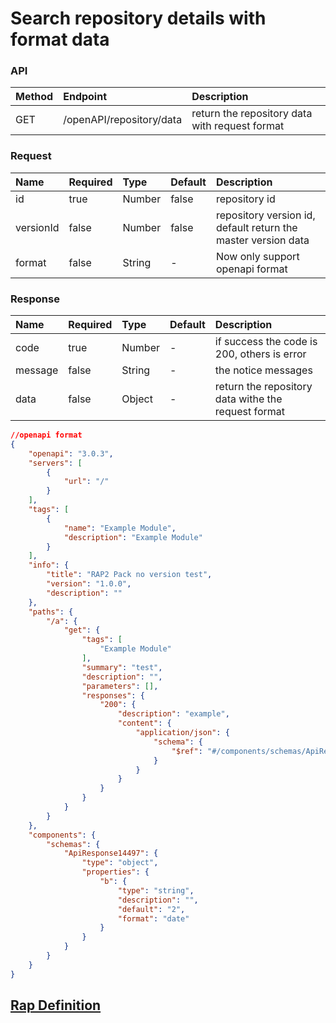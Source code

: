 <!--
 * @Author: xia xian
 * @Date: 2022-06-06 17:26:30
 * @LastEditors: xia xian
 * @LastEditTime: 2022-11-23 17:10:32
 * @Description:
-->
# Search repository details with format data

### API

| Method | Endpoint                       | Description            |
| :----- | :----------------------------- | :--------------------- |
| GET   | /openAPI/repository/data | return the repository data with request format |

### Request

| Name | Required | Type | Default | Description |
| :-- | :-- | :-- | :-- | :-- |
| id | true | Number | false | repository id |
| versionId | false  | Number | false | repository version id, default return the master version data |
| format | false | String | - | Now only support openapi format |

### Response

| Name    | Required | Type   | Default | Description                                 |
| :------ | :------- | :----- | :------ | :------------------------------------------ |
| code    | true     | Number |    -    | if success the code is 200, others is error |
| message | false    | String |    -    | the notice messages                         |
| data    | false    | Object   |    -     | return the repository data withe the request format                                |

```json
//openapi format
{
    "openapi": "3.0.3",
    "servers": [
        {
            "url": "/"
        }
    ],
    "tags": [
        {
            "name": "Example Module",
            "description": "Example Module"
        }
    ],
    "info": {
        "title": "RAP2 Pack no version test",
        "version": "1.0.0",
        "description": ""
    },
    "paths": {
        "/a": {
            "get": {
                "tags": [
                    "Example Module"
                ],
                "summary": "test",
                "description": "",
                "parameters": [],
                "responses": {
                    "200": {
                        "description": "example",
                        "content": {
                            "application/json": {
                                "schema": {
                                    "$ref": "#/components/schemas/ApiResponse14497"
                                }
                            }
                        }
                    }
                }
            }
        }
    },
    "components": {
        "schemas": {
            "ApiResponse14497": {
                "type": "object",
                "properties": {
                    "b": {
                        "type": "string",
                        "description": "",
                        "default": "2",
                        "format": "date"
                    }
                }
            }
        }
    }
}

```

## [Rap Definition](/repository/editor?id=317&itf=14138)